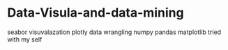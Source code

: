 # Data-Visula-and-data-mining
seabor visuvalazation
plotly
data wrangling 
numpy 
pandas
matplotlib
tried with my self

